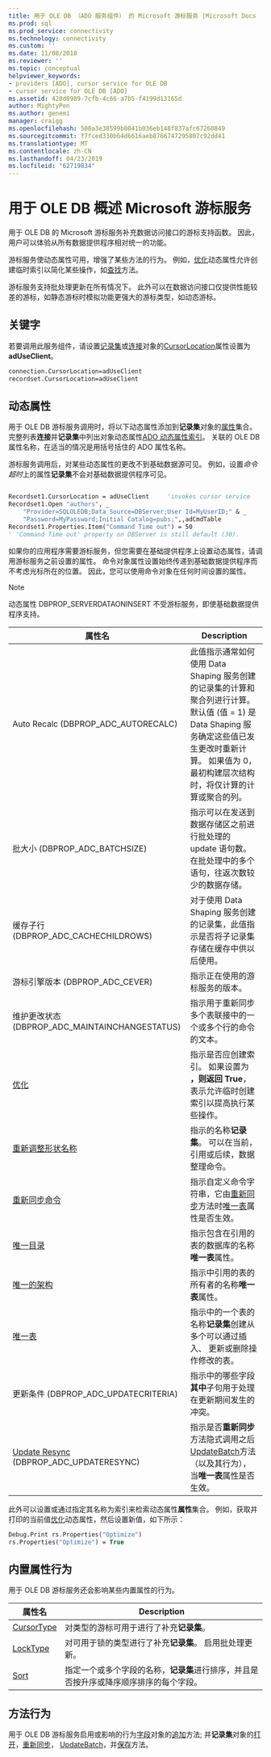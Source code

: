 ```yaml
---
title: 用于 OLE DB （ADO 服务组件） 的 Microsoft 游标服务 |Microsoft Docs
ms.prod: sql
ms.prod_service: connectivity
ms.technology: connectivity
ms.custom: ''
ms.date: 11/08/2018
ms.reviewer: ''
ms.topic: conceptual
helpviewer_keywords:
- providers [ADO], cursor service for OLE DB
- cursor service for OLE DB [ADO]
ms.assetid: 420d0989-7cfb-4c66-a7b5-f4199d13165d
author: MightyPen
ms.author: genemi
manager: craigg
ms.openlocfilehash: 500a3e38599b0041b036eb148f837afc67260849
ms.sourcegitcommit: f7fced330b64d6616aeb8766747295807c92dd41
ms.translationtype: MT
ms.contentlocale: zh-CN
ms.lasthandoff: 04/23/2019
ms.locfileid: "62719834"
---
```

# <a name="microsoft-cursor-service-for-ole-db-overview"></a>用于 OLE DB 概述 Microsoft 游标服务
用于 OLE DB 的 Microsoft 游标服务补充数据访问接口的游标支持函数。 因此，用户可以体验从所有数据提供程序相对统一的功能。

 游标服务使动态属性可用，增强了某些方法的行为。 例如，[优化](../../../ado/reference/ado-api/optimize-property-dynamic-ado.md)动态属性允许创建临时索引以简化某些操作，如[查找](../../../ado/reference/ado-api/find-method-ado.md)方法。

 游标服务支持批处理更新在所有情况下。 此外可以在数据访问接口仅提供性能较差的游标，如静态游标时模拟功能更强大的游标类型，如动态游标。

## <a name="keyword"></a>关键字
 若要调用此服务组件，请设置[记录集](../../../ado/reference/ado-api/recordset-object-ado.md)或[连接](../../../ado/reference/ado-api/connection-object-ado.md)对象的[CursorLocation](../../../ado/reference/ado-api/cursorlocation-property-ado.md)属性设置为**adUseClient**。

```vb
connection.CursorLocation=adUseClient
recordset.CursorLocation=adUseClient
```

## <a name="dynamic-properties"></a>动态属性
 用于 OLE DB 游标服务调用时，将以下动态属性添加到**记录集**对象的[属性](../../../ado/reference/ado-api/properties-collection-ado.md)集合。 完整列表**连接**并**记录集**中列出对象动态属性[ADO 动态属性索引](../../../ado/reference/ado-api/ado-dynamic-property-index.md)。 关联的 OLE DB 属性名称，在适当的情况是用括号括住的 ADO 属性名称。

 游标服务调用后，对某些动态属性的更改不到基础数据源可见。 例如，设置*命令超时*上的属性**记录集**不会对基础数据提供程序可见。

```vb

Recordset1.CursorLocation = adUseClient     'invokes cursor service
Recordset1.Open "authors", _
    "Provider=SQLOLEDB;Data Source=DBServer;User Id=MyUserID;" & _
    "Password=MyPassword;Initial Catalog=pubs;",,adCmdTable
Recordset1.Properties.Item("Command Time out") = 50
' 'Command Time out' property on DBServer is still default (30).

```

 如果你的应用程序需要游标服务，但您需要在基础提供程序上设置动态属性，请调用游标服务之前设置的属性。 命令对象属性设置始终传递到基础数据提供程序而不考虑光标所在的位置。 因此，您可以使用命令对象在任何时间设置的属性。

> [!NOTE]
>  动态属性 DBPROP_SERVERDATAONINSERT 不受游标服务，即使基础数据提供程序支持。

|属性名|Description|
|-------------------|-----------------|
|Auto Recalc (DBPROP_ADC_AUTORECALC)|此值指示通常如何使用 Data Shaping 服务创建的记录集的计算和聚合列进行计算。 默认值 (值 = 1) 是 Data Shaping 服务确定这些值已发生更改时重新计算。 如果值为 0，最初构建层次结构时，将仅计算的计算或聚合的列。|
|批大小 (DBPROP_ADC_BATCHSIZE)|指示可以在发送到数据存储区之前进行批处理的 update 语句数。 在批处理中的多个语句，往返次数较少的数据存储。|
|缓存子行 (DBPROP_ADC_CACHECHILDROWS)|对于使用 Data Shaping 服务创建的记录集，此值指示是否将子记录集存储在缓存中供以后使用。|
|游标引擎版本 (DBPROP_ADC_CEVER)|指示正在使用的游标服务的版本。|
|维护更改状态 (DBPROP_ADC_MAINTAINCHANGESTATUS)|指示用于重新同步多个表联接中的一个或多个行的命令的文本。|
|[优化](../../../ado/reference/ado-api/optimize-property-dynamic-ado.md)|指示是否应创建索引。 如果设置为 **，则返回 True**，表示允许临时创建索引以提高执行某些操作。|
|[重新调整形状名称](../../../ado/reference/ado-api/reshape-name-property-dynamic-ado.md)|指示的名称**记录集**。 可以在当前，引用或后续，数据整理命令。|
|[重新同步命令](../../../ado/reference/ado-api/resync-command-property-dynamic-ado.md)|指示自定义命令字符串，它由[重新同步](../../../ado/reference/ado-api/resync-method.md)方法时[唯一表](../../../ado/reference/ado-api/unique-table-unique-schema-unique-catalog-properties-dynamic-ado.md)属性是否生效。|
|[唯一目录](../../../ado/reference/ado-api/unique-table-unique-schema-unique-catalog-properties-dynamic-ado.md)|指示包含在引用的表的数据库的名称**唯一表**属性。|
|[唯一的架构](../../../ado/reference/ado-api/unique-table-unique-schema-unique-catalog-properties-dynamic-ado.md)|指示中引用的表的所有者的名称**唯一表**属性。|
|[唯一表](../../../ado/reference/ado-api/unique-table-unique-schema-unique-catalog-properties-dynamic-ado.md)|指示中的一个表的名称**记录集**创建从多个可以通过插入、 更新或删除操作修改的表。|
|更新条件 (DBPROP_ADC_UPDATECRITERIA)|指示中的哪些字段**其中**子句用于处理在更新期间发生的冲突。|
|[Update Resync](../../../ado/reference/ado-api/update-resync-property-dynamic-ado.md) (DBPROP_ADC_UPDATERESYNC)|指示是否**重新同步**方法隐式调用之后[UpdateBatch](../../../ado/reference/ado-api/updatebatch-method.md)方法 （以及其行为），当**唯一表**属性是否生效。|

 此外可以设置或通过指定其名称为索引来检索动态属性**属性**集合。 例如，获取并打印的当前值[优化](../../../ado/reference/ado-api/optimize-property-dynamic-ado.md)动态属性，然后设置新值，如下所示：

```vb
Debug.Print rs.Properties("Optimize")
rs.Properties("Optimize") = True
```

## <a name="built-in-property-behavior"></a>内置属性行为
 用于 OLE DB 游标服务还会影响某些内置属性的行为。

|属性名|Description|
|-------------------|-----------------|
|[CursorType](../../../ado/reference/ado-api/cursortype-property-ado.md)|对类型的游标可用于进行了补充**记录集**。|
|[LockType](../../../ado/reference/ado-api/locktype-property-ado.md)|对可用于锁的类型进行了补充**记录集**。 启用批处理更新。|
|[Sort](../../../ado/reference/ado-api/sort-property.md)|指定一个或多个字段的名称，**记录集**进行排序，并且是否按升序或降序顺序排序的每个字段。|

## <a name="method-behavior"></a>方法行为
 用于 OLE DB 游标服务启用或影响的行为[字段](../../../ado/reference/ado-api/field-object.md)对象的[追加](../../../ado/reference/ado-api/append-method-ado.md)方法; 并**记录集**对象的[打开](../../../ado/reference/ado-api/open-method-ado-recordset.md)，[重新同步](../../../ado/reference/ado-api/resync-method.md)， [UpdateBatch](../../../ado/reference/ado-api/updatebatch-method.md)，并[保存](../../../ado/reference/ado-api/save-method.md)方法。
